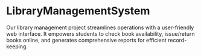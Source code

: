 # LibraryManagementSystem
Our library management project streamlines operations with a user-friendly web interface. It empowers students to check book availability, issue/return books online, and generates comprehensive reports for efficient record-keeping.
